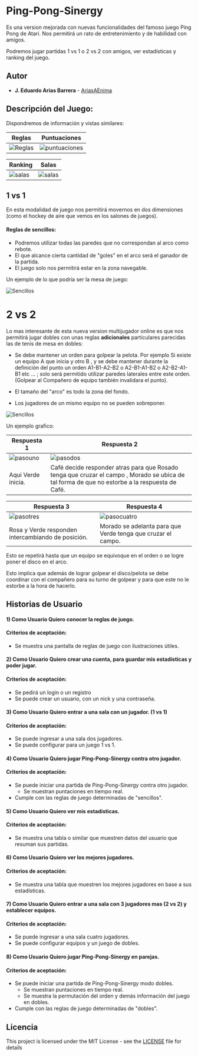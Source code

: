 # Ping-Pong-Sinergy
Es una version mejorada con nuevas funcionalidades del famoso juego Ping Pong de Atari. Nos permitirá un rato de entretenimiento y de habilidad con amigos.

Podremos jugar partidas 1 vs 1 o 2 vs 2 con amigos, ver estadísticas y ranking del juego.

## Autor
* **J. Eduardo Arias Barrera** -  [AriasAEnima](https://github.com/AriasAEnima)

## Descripción del Juego:
Dispondremos de información y vistas similares:

 Reglas | Puntuaciones
---|---|
![Reglas](generalmedia/Reglas.png) | ![puntuaciones](generalmedia/puntuaciones.png) |

Ranking | Salas
---|---
![salas](generalmedia/ranking.png) | ![salas](generalmedia/sala.png)

## 1 vs 1

En esta modalidad de juego nos permitirá movernos en dos dimensiones (como el hockey de aire que vemos en los salones de juegos).

#### Reglas de sencillos:
* Podremos utilizar todas las paredes que no correspondan al arco como rebote.
* El que alcance cierta cantidad de "goles" en el arco será el ganador de la partida.
* El juego solo nos permitirá estar en la zona navegable.

Un ejemplo de lo que podría ser la mesa de juego:

![Sencillos](generalmedia/tablerosencillo.png)

# 2 vs 2

Lo mas interesante de esta nueva version multijugador online es que nos permitirá jugar dobles con unas reglas **adicionales** particulares parecidas las de tenis de mesa en dobles:
* Se debe mantener un orden para golpear la pelota. Por ejemplo Si existe un equipo A que inicia y otro B , y se debe mantener durante la definición del punto un orden A1-B1-A2-B2 o
A2-B1-A1-B2 o A2-B2-A1-B1 etc ... ; solo será permitido utilizar paredes laterales entre este orden. (Golpear al Compañero de equipo también invalidara el punto).

* El tamaño del "arco" es todo la zona del fondo.
* Los jugadores de un mismo equipo no se pueden sobreponer.


![Sencillos](generalmedia/tablerodobles.png)


Un ejemplo grafico:

Respuesta 1 | Respuesta 2
----|----|
![pasouno](generalmedia/pasouno.png) | ![pasodos](generalmedia/pasodos.png)
Aqui Verde inicia. | Café decide responder atras para que Rosado tenga que cruzar el campo , Morado se ubica de tal forma de que no estorbe a la respuesta de Café. |

Respuesta 3 | Respuesta 4
----|----
![pasotres](generalmedia/pasotres.png) | ![pasocuatro](generalmedia/pasocuatro.png)
Rosa y Verde responden intercambiando de posición. | Morado se adelanta para que Verde tenga que cruzar el campo.

Esto se repetirá hasta que un equipo se equivoque en el orden o se logre poner el disco en el arco.

Esto implica que además de lograr golpear el disco/pelota se debe coordinar con el compañero para su turno de golpear y para que este no le estorbe a la hora de hacerlo.

## Historias de Usuario

#### 1) Como Usuario Quiero conocer la reglas de juego.
####  Criterios de aceptación:
* Se muestra una pantalla de reglas de juego con ilustraciones útiles.

#### 2) Como Usuario Quiero crear una cuenta, para guardar mis estadísticas y poder jugar.
#### Criterios de aceptación:
* Se pedirá un login o un registro
* Se puede crear un usuario, con un nick y una contraseña.

#### 3) Como Usuario Quiero entrar a una sala con un jugador. (1 vs 1)
####  Criterios de aceptación:
* Se puede ingresar a una sala dos jugadores.
* Se puede configurar para un juego 1 vs 1.

#### 4) Como Usuario Quiero jugar Ping-Pong-Sinergy contra otro jugador.
####  Criterios de aceptación:
* Se puede iniciar una partida de Ping-Pong-Sinergy contra otro jugador.
  * Se muestran puntaciones en tiempo real.
* Cumple con las reglas de juego determinadas de "sencillos".


#### 5) Como Usuario Quiero ver mis estadísticas.
####  Criterios de aceptación:
* Se muestra una tabla o similar que muestren datos del usuario que resuman sus partidas.

#### 6) Como Usuario Quiero ver los mejores jugadores.
####  Criterios de aceptación:
* Se muestra una tabla que muestren los mejores jugadores en base a sus estadísticas.

#### 7) Como Usuario Quiero entrar a una sala con 3 jugadores mas (2 vs 2) y establecer equipos.
####  Criterios de aceptación:
* Se puede ingresar a una sala cuatro jugadores.
* Se puede configurar equipos y un juego de dobles.

#### 8) Como Usuario Quiero jugar Ping-Pong-Sinergy en parejas.
####  Criterios de aceptación:
* Se puede iniciar una partida de Ping-Pong-Sinergy modo dobles.
  * Se muestran puntaciones en tiempo real.
  * Se muestra la permutación del orden y demás información del juego en dobles.
* Cumple con las reglas de juego determinadas de "dobles".

## Licencia

This project is licensed under the MIT License  - see the [LICENSE](LICENSE) file for details
